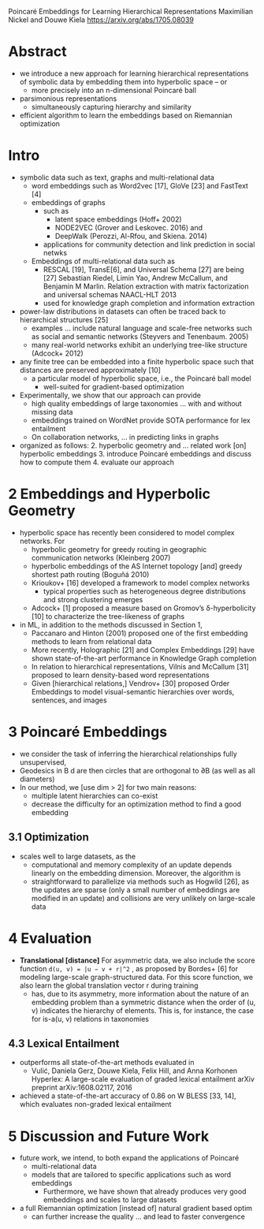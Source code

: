 Poincaré Embeddings for Learning Hierarchical Representations
Maximilian Nickel and Douwe Kiela
https://arxiv.org/abs/1705.08039

# Abstract

* we introduce a new approach for learning hierarchical representations of
  symbolic data by embedding them into hyperbolic space – or 
  * more precisely into an n-dimensional Poincaré ball
* parsimonious representations 
  * simultaneously capturing hierarchy and similarity
* efficient algorithm to learn the embeddings based on Riemannian optimization

# Intro

* symbolic data such as text, graphs and multi-relational data
  * word embeddings such as Word2vec [17], GloVe [23] and FastText [4]
  * embeddings of graphs
    * such as
      * latent space embeddings (Hoff+ 2002)
      * NODE2VEC (Grover and Leskovec. 2016) and
      * DeepWalk (Perozzi, Al-Rfou, and Skiena. 2014)
    * applications for community detection and link prediction in social netwks
  * Embeddings of multi-relational data such as
    * RESCAL [19], TransE[6], and Universal Schema [27] are being
      [27] Sebastian Riedel, Limin Yao, Andrew McCallum, and Benjamin M Marlin.
      Relation extraction with matrix factorization and universal schemas
      NAACL-HLT 2013 
    * used for knowledge graph completion and information extraction
* power-law distributions in datasets can often be traced back to hierarchical
  structures [25]
  * examples ... include natural language and scale-free networks such as
    social and semantic networks (Steyvers and Tenenbaum. 2005)
  * many real-world networks exhibit an underlying tree-like structure
    (Adcock+ 2012)
* any finite tree can be embedded into a finite hyperbolic space such that
  distances are preserved approximately [10]
  * a particular model of hyperbolic space, i.e., the Poincaré ball model
    * well-suited for gradient-based optimization
* Experimentally, we show that our approach can provide
  * high quality embeddings of large taxonomies ... with and without missing
    data
  * embeddings trained on WordNet provide SOTA performance for lex entailment
  * On collaboration networks, ... in predicting links in graphs
* organized as follows:
  2. hyperbolic geometry and ... related work [on] hyperbolic embeddings
  3. introduce Poincaré embeddings and discuss how to compute them
  4. evaluate our approach

# 2 Embeddings and Hyperbolic Geometry

* hyperbolic space has recently been considered to model complex networks.  For
  * hyperbolic geometry for greedy routing in geographic communication
    networks (Kleinberg 2007)
  * hyperbolic embeddings of the AS Internet topology [and] greedy shortest
    path routing (Boguñá 2010)
  * Krioukov+ [16] developed a framework to model complex networks
    * typical properties such as heterogeneous degree distributions and strong
      clustering emerges
  * Adcock+ [1] proposed a measure based on Gromov’s δ-hyperbolicity [10]
    to characterize the tree-likeness of graphs
* in ML, in addition to the methods discussed in Section 1,
  * Paccanaro and Hinton (2001) proposed one of the first embedding methods to
    learn from relational data
  * More recently, Holographic [21] and Complex Embeddings [29] have shown
    state-of-the-art performance in Knowledge Graph completion
  * In relation to hierarchical representations, Vilnis and McCallum [31]
    proposed to learn density-based word representations
  * Given [hierarchical relations,] Vendrov+ [30] proposed Order
    Embeddings to model visual-semantic hierarchies over words, sentences, and
    images

# 3 Poincaré Embeddings

* we consider the task of inferring the hierarchical relationships fully
  unsupervised,
* Geodesics in B d are then circles that are orthogonal to ∂B (as well as all
  diameters)
* In our method, we [use dim > 2] for two main reasons:
  * multiple latent hierarchies can co-exist
  * decrease the difficulty for an optimization method to find a good embedding

## 3.1 Optimization

* scales well to large datasets, as the
  * computational and memory complexity of an update depends linearly on the
    embedding dimension.  Moreover, the algorithm is
  * straightforward to parallelize via methods such as Hogwild [26], as the
    updates are sparse (only a small number of embeddings are modified in an
    update) and collisions are very unlikely on large-scale data

# 4 Evaluation

* **Translational [distance]** For asymmetric data, we also include the score
  function `d(u, v) = |u − v + r|^2` , as proposed by Bordes+ [6] for
  modeling large-scale graph-structured data. For this score function, we also
  learn the global translation vector r during training
  * has, due to its asymmetry, more information about the nature of an
    embedding problem than a symmetric distance when the order of (u, v)
    indicates the hierarchy of elements. This is, for instance, the case for
    is-a(u, v) relations in taxonomies

## 4.3 Lexical Entailment

* outperforms all state-of-the-art methods evaluated in
  * Vulić, Daniela Gerz, Douwe Kiela, Felix Hill, and Anna Korhonen
    Hyperlex: A large-scale evaluation of graded lexical entailment
    arXiv preprint arXiv:1608.02117, 2016
* achieved a state-of-the-art accuracy of 0.86 on W BLESS [33, 14], which
  evaluates non-graded lexical entailment

# 5 Discussion and Future Work

* future work, we intend, to both expand the applications of Poincaré
  * multi-relational data
  * models that are tailored to specific applications such as word embeddings
    * Furthermore, we have shown that already
      produces very good embeddings and scales to large datasets
* a full Riemannian optimization [instead of] natural gradient based optim
    * can further increase the quality ... and lead to faster convergence
